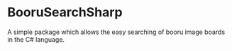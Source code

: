 # BooruSearchSharp
A simple package which allows the  easy searching of booru image boards in the C# language.
